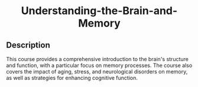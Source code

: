<h1 align="center">Understanding-the-Brain-and-Memory</h1>

## Description
This course provides a comprehensive introduction to the brain's structure and function, with a particular focus on memory processes. The course also covers the impact of aging, stress, and neurological disorders on memory, as well as strategies for enhancing cognitive function.


